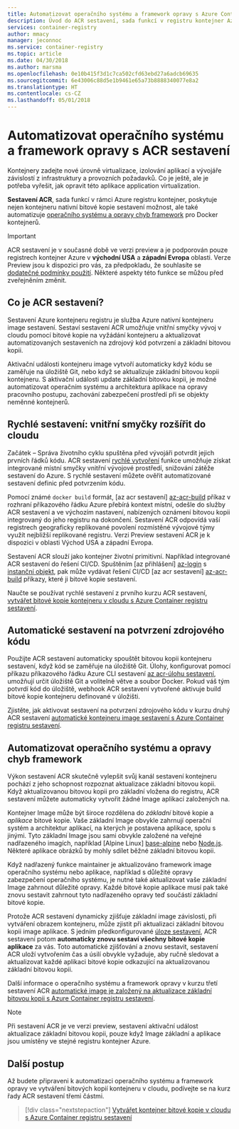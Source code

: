 ```yaml
---
title: Automatizovat operačního systému a framework opravy s Azure Container registru sestavení (ACR sestavení)
description: Úvod do ACR sestavení, sada funkcí v registru kontejner Azure, která poskytuje zabezpečené, automatizované sestavení image kontejneru a opravy chyb v cloudu.
services: container-registry
author: mmacy
manager: jeconnoc
ms.service: container-registry
ms.topic: article
ms.date: 04/30/2018
ms.author: marsma
ms.openlocfilehash: 0e10b415f3d1c7ca502cfd63ebd27a6adcb69635
ms.sourcegitcommit: 6e43006c88d5e1b9461e65a73b8888340077e8a2
ms.translationtype: HT
ms.contentlocale: cs-CZ
ms.lasthandoff: 05/01/2018
---
```

# <a name="automate-os-and-framework-patching-with-acr-build"></a>Automatizovat operačního systému a framework opravy s ACR sestavení

Kontejnery zadejte nové úrovně virtualizace, izolování aplikací a vývojáře závislostí z infrastruktury a provozních požadavků. Co je ještě, ale je potřeba vyřešit, jak opravit této aplikace application virtualization.

**Sestavení ACR**, sada funkcí v rámci Azure registru kontejner, poskytuje nejen kontejneru nativní bitové kopie sestavení možnost, ale také automatizuje [operačního systému a opravy chyb framework](#automate-os-and-framework-patching) pro Docker kontejnerů.

> [!IMPORTANT]
> ACR sestavení je v současné době ve verzi preview a je podporován pouze registrech kontejner Azure v **východní USA** a **západní Evropa** oblasti. Verze Preview jsou k dispozici pro vás, za předpokladu, že souhlasíte se [dodatečné podmínky použití][terms-of-use]. Některé aspekty této funkce se můžou před zveřejněním změnit.

## <a name="what-is-acr-build"></a>Co je ACR sestavení?

Sestavení Azure kontejneru registru je služba Azure nativní kontejneru image sestavení. Sestaví sestavení ACR umožňuje vnitřní smyčky vývoj v cloudu pomocí bitové kopie na vyžádání kontejneru a aktualizovat automatizovaných sestaveních na zdrojový kód potvrzení a základní bitovou kopii.

Aktivační události kontejneru image vytvoří automaticky když kódu se zaměřuje na úložiště Git, nebo když se aktualizuje základní bitovou kopii kontejneru. S aktivační události update základní bitovou kopii, je možné automatizovat operačním systému a architektura aplikace na opravy pracovního postupu, zachování zabezpečení prostředí při se objekty neměnné kontejnerů.

## <a name="quick-build-inner-loop-extended-to-the-cloud"></a>Rychlé sestavení: vnitřní smyčky rozšířit do cloudu

Začátek – Správa životního cyklu spuštěna před vývojáři potvrdit jejich prvních řádků kódu. ACR sestavení [rychlé vytvoření](container-registry-tutorial-quick-build.md) funkce umožňuje získat integrované místní smyčky vnitřní vývojové prostředí, snižování zátěže sestavení do Azure. S rychlé sestavení můžete ověřit automatizované sestavení definic před potvrzením kódu.

Pomocí známé `docker build` formát, [az acr sestavení] [ az-acr-build] příkaz v rozhraní příkazového řádku Azure přebírá kontext místní, odešle do služby ACR sestavení a ve výchozím nastavení, nabízených oznámení bitovou kopii integrovaný do jeho registru na dokončení. Sestavení ACR odpovídá vaší registrech geograficky replikované povolení rozmístěné vývojové týmy využít nejbližší replikované registru. Verzi Preview sestavení ACR je k dispozici v oblasti Východ USA a západní Evropa.

Sestavení ACR slouží jako kontejner životní primitivní. Například integrované ACR sestavení do řešení CI/CD. Spuštěním [az přihlášení] [ az-login] s [instanční objekt][az-login-service-principal], pak může vydávat řešení CI/CD [az acr sestavení] [ az-acr-build] příkazy, které ji bitové kopie sestavení.

Naučte se používat rychlé sestavení z prvního kurzu ACR sestavení, [vytvářet bitové kopie kontejneru v cloudu s Azure Container registru sestavení](container-registry-tutorial-quick-build.md).

## <a name="automatic-build-on-source-code-commit"></a>Automatické sestavení na potvrzení zdrojového kódu

Použijte ACR sestavení automaticky spouštět bitovou kopii kontejneru sestavení, když kód se zaměřuje na úložiště Git. Úlohy, konfigurovat pomocí příkazu příkazového řádku Azure CLI sestavení [az acr-úlohu sestavení][az-acr-build-task], umožňují určit úložiště Git a volitelně větve a soubor Docker. Pokud váš tým potvrdí kód do úložiště, webhook ACR sestavení vytvořené aktivuje build bitové kopie kontejneru definované v úložišti.

Zjistěte, jak aktivovat sestavení na potvrzení zdrojového kódu v kurzu druhý ACR sestavení [automatické kontejneru image sestavení s Azure Container registru sestavení](container-registry-tutorial-build-task.md).

## <a name="automate-os-and-framework-patching"></a>Automatizovat operačního systému a opravy chyb framework

Výkon sestavení ACR skutečně vylepšit svůj kanál sestavení kontejneru pochází z jeho schopnost rozpoznat aktualizace základní bitovou kopii. Když aktualizovanou bitovou kopii pro základní vložena do registru, ACR sestavení můžete automaticky vytvořit žádné Image aplikací založených na.

Kontejner Image může být široce rozdělena do *základní* bitové kopie a *aplikace* bitové kopie. Vaše základní Image obvykle zahrnují operační systém a architektur aplikací, na kterých je postavena aplikace, spolu s jinými. Tyto základní Image jsou sami obvykle založené na veřejné nadřazeného imagích, například [Alpine Linux] [ base-alpine] nebo [Node.js][base-node]. Některé aplikace obrázků by mohly sdílet běžné základní bitovou kopii.

Když nadřazený funkce maintainer je aktualizováno framework image operačního systému nebo aplikace, například s důležité opravy zabezpečení operačního systému, je nutné také aktualizovat vaše základní Image zahrnout důležité opravy. Každé bitové kopie aplikace musí pak také znovu sestavit zahrnout tyto nadřazeného opravy teď součástí základní bitové kopie.

Protože ACR sestavení dynamicky zjišťuje základní image závislosti, při vytváření obrazem kontejneru, může zjistit při aktualizaci základní bitovou kopii image aplikace. S jedním předkonfigurované [úloze sestavení](container-registry-tutorial-base-image-update.md#create-build-task), ACR sestavení potom **automaticky znovu sestaví všechny bitové kopie aplikace** za vás. Toto automatické zjišťování a znovu sestavit, sestavení ACR uloží vytvořením čas a úsilí obvykle vyžaduje, aby ručně sledovat a aktualizovat každé aplikaci bitové kopie odkazující na aktualizovanou základní bitovou kopii.

Další informace o operačního systému a framework opravy v kurzu třetí sestavení ACR [automatické image je založený na aktualizace základní bitovou kopii s Azure Container registru sestavení](container-registry-tutorial-base-image-update.md).

> [!NOTE]
> Při sestavení ACR je ve verzi preview, sestavení aktivační událost aktualizace základní bitovou kopii, pouze když Image základní a aplikace jsou umístěny ve stejné registru kontejner Azure.

## <a name="next-steps"></a>Další postup

Až budete připraveni k automatizaci operačního systému a framework opravy ve vytváření bitových kopií kontejneru v cloudu, podívejte se na kurz řady ACR sestavení třemi částmi.

> [!div class="nextstepaction"]
> [Vytvářet kontejner bitové kopie v cloudu s Azure Container registru sestavení](container-registry-tutorial-quick-build.md)

<!-- LINKS - External -->
[base-alpine]: https://hub.docker.com/_/alpine/
[base-dotnet]: https://hub.docker.com/r/microsoft/dotnet/
[base-node]: https://hub.docker.com/_/node/
[base-windows]: https://hub.docker.com/r/microsoft/nanoserver/
[sample-archive]: https://github.com/Azure-Samples/acr-build-helloworld-node/archive/master.zip
[terms-of-use]: https://azure.microsoft.com/support/legal/preview-supplemental-terms/

<!-- LINKS - Internal -->
[azure-cli]: /cli/azure/install-azure-cli
[az-acr-build]: /cli/azure/acr#az-acr-build
[az-acr-build-task]: /cli/azure/acr#az-acr-build-task
[az-login]: /cli/azure/reference-index#az-login
[az-login-service-principal]: /cli/azure/authenticate-azure-cli#log-in-with-a-service-principal

<!-- IMAGES -->
[quick-build-01-fork]: ./media/container-registry-tutorial-quick-build/quick-build-01-fork.png
[quick-build-02-browser]: ./media/container-registry-tutorial-quick-build/quick-build-02-browser.png
